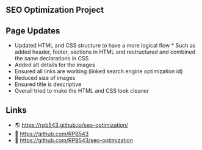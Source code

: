 ## SEO Optimization Project

## Page Updates

* Updated HTML and CSS structure to have a more logical flow
        * Such as added header, footer, sections in HTML and restructured and combined the same declarations in CSS
* Added alt details for the images
* Ensured all links are working (linked search engine optimization id)
* Reduced size of images
* Ensured title is descriptive 
* Overall tried to make the HTML and CSS look cleaner

## Links 

* 🌎 https://rpb543.github.io/seo-optimization/
* 🎪 https://github.com/RPB543
* 🥳 https://github.com/RPB543/seo-optimization